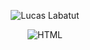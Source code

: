 <p align="center">
  <img src="https://github.com/DevLabatut/DevLabatut/assets/134607946/a04c9313-e353-445a-8221-1ca2558df9e5" alt="Lucas Labatut">
</p>

<p align="center" style="margin-bottom: 20px;">
  <img src="https://github.com/DevLabatut/DevLabatut/assets/134607946/712fbc0b-2f99-48c5-b5b9-6949ab5de8c0" alt="HTML">
</p>
